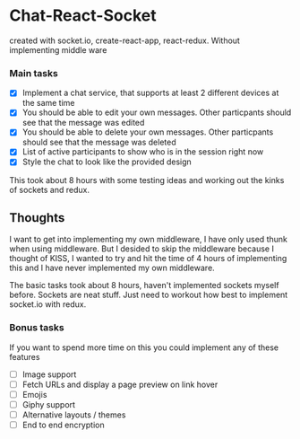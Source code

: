 # Chat-React-Socket
created with socket.io, create-react-app, react-redux. Without implementing middle ware

### Main tasks

- [x] Implement a chat service, that supports at least 2 different devices at the same time
- [x] You should be able to edit your own messages. Other particpants should see that the message was edited
- [x] You should be able to delete your own messages. Other particpants should see that the message was deleted
- [x] List of active participants to show who is in the session right now
- [x] Style the chat to look like the provided design

This took about 8 hours with some testing ideas and working out the kinks of sockets and redux.

## Thoughts

I want to get into implementing my own middleware, I have only used thunk when using middleware. But I desided to skip the middleware because I thought of KISS, I wanted to try and hit the time of 4 hours of implementing this and I have never implemented my own middleware. 

The basic tasks took about 8 hours, haven't implemented sockets myself before. Sockets are neat stuff. Just need to workout how best to implement socket.io with redux.

### Bonus tasks

If you want to spend more time on this you could implement any of these features

- [ ] Image support
- [ ] Fetch URLs and display a page preview on link hover
- [ ] Emojis
- [ ] Giphy support
- [ ] Alternative layouts / themes
- [ ] End to end encryption

